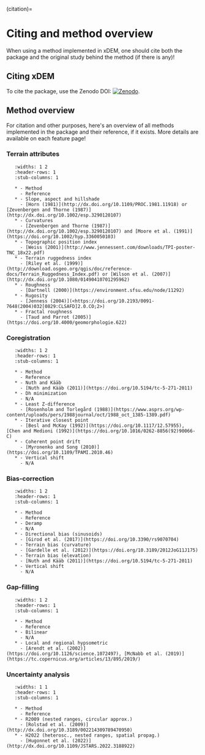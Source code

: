 (citation)=

# Citing and method overview

When using a method implemented in xDEM, one should cite both the package and the original study behind the method (if there is any)!

## Citing xDEM

To cite the package, use the Zenodo DOI: [![Zenodo](https://zenodo.org/badge/doi/10.5281/zenodo.4809697.svg)](https://zenodo.org/doi/10.5281/zenodo.4809697).

## Method overview

For citation and other purposes, here's an overview of all methods implemented in the package and their reference, if it exists.
More details are available on each feature page!

### Terrain attributes

```{list-table}
   :widths: 1 2
   :header-rows: 1
   :stub-columns: 1

   * - Method
     - Reference
   * - Slope, aspect and hillshade
     - [Horn (1981)](http://dx.doi.org/10.1109/PROC.1981.11918) or [Zevenbergen and Thorne (1987)](http://dx.doi.org/10.1002/esp.3290120107)
   * - Curvatures
     - [Zevenbergen and Thorne (1987)](http://dx.doi.org/10.1002/esp.3290120107) and [Moore et al. (1991)](https://doi.org/10.1002/hyp.3360050103)
   * - Topographic position index
     - [Weiss (2001)](http://www.jennessent.com/downloads/TPI-poster-TNC_18x22.pdf)
   * - Terrain ruggedness index
     - [Riley et al. (1999)](http://download.osgeo.org/qgis/doc/reference-docs/Terrain_Ruggedness_Index.pdf) or [Wilson et al. (2007)](http://dx.doi.org/10.1080/01490410701295962)
   * - Roughness
     - [Dartnell (2000)](https://environment.sfsu.edu/node/11292)
   * - Rugosity
     - [Jenness (2004)](<https://doi.org/10.2193/0091-7648(2004)032[0829:CLSAFD]2.0.CO;2>)
   * - Fractal roughness
     - [Taud and Parrot (2005)](https://doi.org/10.4000/geomorphologie.622)
```

### Coregistration

```{list-table}
   :widths: 1 2
   :header-rows: 1
   :stub-columns: 1

   * - Method
     - Reference
   * - Nuth and Kääb
     - [Nuth and Kääb (2011)](https://doi.org/10.5194/tc-5-271-2011)
   * - Dh minimization
     - N/A
   * - Least Z-difference
     - [Rosenholm and Torlegård (1988)](https://www.asprs.org/wp-content/uploads/pers/1988journal/oct/1988_oct_1385-1389.pdf)
   * - Iterative closest point
     - [Besl and McKay (1992)](https://doi.org/10.1117/12.57955), [Chen and Medioni (1992)](https://doi.org/10.1016/0262-8856(92)90066-C)
   * - Coherent point drift
     - [Myronenko and Song (2010)](https://doi.org/10.1109/TPAMI.2010.46)
   * - Vertical shift
     - N/A
```

### Bias-correction

```{list-table}
   :widths: 1 2
   :header-rows: 1
   :stub-columns: 1

   * - Method
     - Reference
   * - Deramp
     - N/A
   * - Directional bias (sinusoids)
     - [Girod et al. (2017)](https://doi.org/10.3390/rs9070704)
   * - Terrain bias (curvature)
     - [Gardelle et al. (2012)](https://doi.org/10.3189/2012JoG11J175)
   * - Terrain bias (elevation)
     - [Nuth and Kääb (2011)](https://doi.org/10.5194/tc-5-271-2011)
   * - Vertical shift
     - N/A
```

### Gap-filling

```{list-table}
   :widths: 1 2
   :header-rows: 1
   :stub-columns: 1

   * - Method
     - Reference
   * - Bilinear
     - N/A
   * - Local and regional hypsometric
     - [Arendt et al. (2002)](https://doi.org/10.1126/science.1072497), [McNabb et al. (2019)](https://tc.copernicus.org/articles/13/895/2019/)
```


### Uncertainty analysis

```{list-table}
   :widths: 1 1
   :header-rows: 1
   :stub-columns: 1

   * - Method
     - Reference
   * - R2009 (nested ranges, circular approx.)
     - [Rolstad et al. (2009)](http://dx.doi.org/10.3189/002214309789470950)
   * - H2022 (heterosc., nested ranges, spatial propag.)
     - [Hugonnet et al. (2022)](http://dx.doi.org/10.1109/JSTARS.2022.3188922)
```
